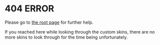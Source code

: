 # 404 ERROR

Please go to [the root page](/nova-skins/index.html) for further help.

If you reached here while looking through the custom skins, there are no more skins to look through for the time being unfortunately.

